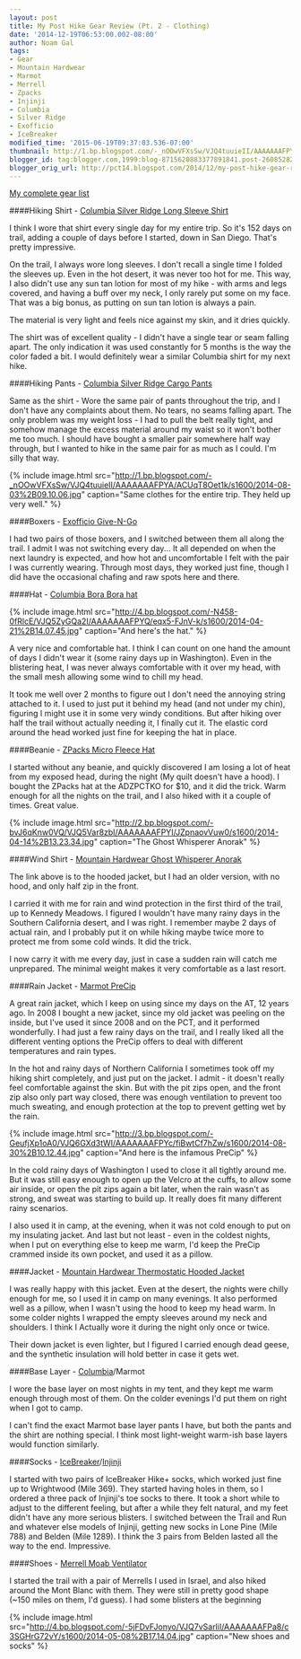 ```yaml
---
layout: post
title: My Post Hike Gear Review (Pt. 2 - Clothing)
date: '2014-12-19T06:53:00.002-08:00'
author: Noam Gal
tags:
- Gear
- Mountain Hardwear
- Marmot
- Merrell
- Zpacks
- Injinji
- Columbia
- Silver Ridge
- Exofficio
- IceBreaker
modified_time: '2015-06-19T09:37:03.536-07:00'
thumbnail: http://1.bp.blogspot.com/-_nOOwVFXsSw/VJQ4tuuieII/AAAAAAAFPYA/ACUqT8Oet1k/s72-c/2014-08-03%2B09.10.06.jpg
blogger_id: tag:blogger.com,1999:blog-8715620883377891841.post-2608528247805634414
blogger_orig_url: http://pct14.blogspot.com/2014/12/my-post-hike-gear-review-pt-2-clothing.html
---
```

[My complete gear list]

####Hiking Shirt - [Columbia Silver Ridge Long Sleeve Shirt]

I think I wore that shirt every single day for my entire trip. So it's 152 days on trail, adding a couple of days before I started, down in San Diego. That's pretty impressive.

On the trail, I always wore long sleeves. I don't recall a single time I folded the sleeves up. Even in the hot desert, it was never too hot for me. This way, I also didn't use any sun tan lotion for most of my hike - with arms and legs covered, and having a buff over my neck, I only rarely put some on my face. That was a big bonus, as putting on sun tan lotion is always a pain.

The material is very light and feels nice against my skin, and it dries quickly.

The shirt was of excellent quality - I didn't have a single tear or seam falling apart. The only indication it was used constantly for 5 months is the way the color faded a bit. I would definitely wear a similar Columbia shirt for my next hike.

####Hiking Pants - [Columbia Silver Ridge Cargo Pants]

Same as the shirt - Wore the same pair of pants throughout the trip, and I don't have any complaints about them. No tears, no seams falling apart. The only problem was my weight loss - I had to pull the belt really tight, and somehow manage the excess material around my waist so it won't bother me too much. I should have bought a smaller pair somewhere half way through, but I wanted to hike in the same pair for as much as I could. I'm silly that way.

{% include image.html src="http://1.bp.blogspot.com/-_nOOwVFXsSw/VJQ4tuuieII/AAAAAAAFPYA/ACUqT8Oet1k/s1600/2014-08-03%2B09.10.06.jpg" caption="Same clothes for the entire trip. They held up very well." %}

####Boxers - [Exofficio Give-N-Go]

I had two pairs of those boxers, and I switched between them all along the trail. I admit I was not switching every day... It all depended on when the next laundry is expected, and how hot and uncomfortable I felt with the pair I was currently wearing. Through most days, they worked just fine, though I did have the occasional chafing and raw spots here and there.

####Hat - [Columbia Bora Bora hat]

{% include image.html src="http://4.bp.blogspot.com/-N458-0fRlcE/VJQ5ZyGQa2I/AAAAAAAFPYQ/eqx5-FJnV-k/s1600/2014-04-21%2B14.07.45.jpg" caption="And here's the hat." %}

A very nice and comfortable hat. I think I can count on one hand the amount of days I didn't wear it (some rainy days up in Washington). Even in the blistering heat, I was never always comfortable with it over my head, with the small mesh allowing some wind to chill my head.

It took me well over 2 months to figure out I don't need the annoying string attached to it. I used to just put it behind my head (and not under my chin), figuring I might use it in some very windy conditions. But after hiking over half the trail without actually needing it, I finally cut it. The elastic cord around the head worked just fine for keeping the hat in place.

####Beanie - [ZPacks Micro Fleece Hat]

I started without any beanie, and quickly discovered I am losing a lot of heat from my exposed head, during the night (My quilt doesn't have a hood). I bought the ZPacks hat at the ADZPCTKO for $10, and it did the trick. Warm enough for all the nights on the trail, and I also hiked with it a couple of times. Great value.

{% include image.html src="http://2.bp.blogspot.com/-bvJ6qKnw0VQ/VJQ5Var8zbI/AAAAAAAFPYI/JZpnaovVuw0/s1600/2014-04-14%2B13.23.34.jpg" caption="The Ghost Whisperer Anorak" %}

####Wind Shirt - [Mountain Hardwear Ghost Whisperer Anorak]

The link above is to the hooded jacket, but I had an older version, with no hood, and only half zip in the front.

I carried it with me for rain and wind protection in the first third of the trail, up to Kennedy Meadows. I figured I wouldn't have many rainy days in the Southern California desert, and I was right. I remember maybe 2 days of actual rain, and I probably put it on while hiking maybe twice more to protect me from some cold winds. It did the trick.

I now carry it with me every day, just in case a sudden rain will catch me unprepared. The minimal weight makes it very comfortable as a last resort.

####Rain Jacket - [Marmot PreCip]

A great rain jacket, which I keep on using since my days on the AT, 12 years ago. In 2008 I bought a new jacket, since my old jacket was peeling on the inside, but I've used it since 2008 and on the PCT, and it performed wonderfully. I had just a few rainy days on the trail, and I really liked all the different venting options the PreCip offers to deal with different temperatures and rain types.

In the hot and rainy days of Northern California I sometimes took off my hiking shirt completely, and just put on the jacket. I admit - it doesn't really feel comfortable against the skin. But with the pit zips open, and the front zip also only part way closed, there was enough ventilation to prevent too much sweating, and enough protection at the top to prevent getting wet by the rain.

{% include image.html src="http://3.bp.blogspot.com/-GeufjXp1oA0/VJQ6GXd3tWI/AAAAAAAFPYc/fiBwtCf7hZw/s1600/2014-08-30%2B10.12.44.jpg" caption="And here is the infamous PreCip" %}

In the cold rainy days of Washington I used to close it all tightly around me. But it was still easy enough to open up the Velcro at the cuffs, to allow some air inside, or open the pit zips again a bit later, when the rain wasn't as strong, and sweat was starting to build up. It really does fit many different rainy scenarios.

I also used it in camp, at the evening, when it was not cold enough to put on my insulating jacket. And last but not least - even in the coldest nights, when I put on everything else to keep me warm, I'd keep the PreCip crammed inside its own pocket, and used it as a pillow.

####Jacket - [Mountain Hardwear Thermostatic Hooded Jacket]

I was really happy with this jacket. Even at the desert, the nights were chilly enough for me, so I used it in camp on many evenings. It also performed well as a pillow, when I wasn't using the hood to keep my head warm. In some colder nights I wrapped the empty sleeves around my neck and shoulders. I think I Actually wore it during the night only once or twice.

Their down jacket is even lighter, but I figured I carried enough dead geese, and the synthetic insulation will hold better in case it gets wet.

####Base Layer - [Columbia]/Marmot

I wore the base layer on most nights in my tent, and they kept me warm enough through most of them. On the colder evenings I'd put them on right when I got to camp.

I can't find the exact Marmot base layer pants I have, but both the pants and the shirt are nothing special. I think most light-weight warm-ish base layers would function similarly.

####Socks - [IceBreaker]/[Injinji]

I started with two pairs of IceBreaker Hike+ socks, which worked just fine up to Wrightwood (Mile 369). They started having holes in them, so I ordered a three pack of Injinji's toe socks to there. It took a short while to adjust to the different feeling, but after a while they felt natural, and my feet didn't have any more serious blisters. I switched between the Trail and Run and whatever else models of Injinji, getting new socks in Lone Pine (Mile 788) and Belden (Mile 1289). I think the 3 pairs from Belden lasted all the way to the end. Impressive.

####Shoes - [Merrell Moab Ventilator]

I started the trail with a pair of Merrells I used in Israel, and also hiked around the Mont Blanc with them. They were still in pretty good shape (~150 miles on them, I'd guess). I had some blisters at the beginning

{% include image.html src="http://4.bp.blogspot.com/-5jFDvFJonyo/VJQ7vSarliI/AAAAAAAFPa8/c3SGHrG72vY/s1600/2014-05-08%2B17.14.04.jpg" caption="New shoes and socks" %}

[My complete gear list]: http://pct14.blogspot.co.il/p/blog-page.html
[Columbia Silver Ridge Long Sleeve Shirt]: http://www.columbia.com/mens-silver-ridge-long-sleeve-shirt-AM7453.html
[Columbia Silver Ridge Cargo Pants]: http://www.columbia.com/mens-silver-ridge-cargo-pant-AM8007.html
[Exofficio Give-N-Go]: http://www.exofficio.com/products/details/mens-give-n-go-boxer
[Columbia Bora Bora hat]: http://www.columbia.com/bora-bora-ii-booney-CU9107.html
[ZPacks Micro Fleece Hat]: http://zpacks.com/accessories/fleecehat.shtml
[Mountain Hardwear Ghost Whisperer Anorak]: http://www.mountainhardwear.com/mens-ghost-whisperer-hooded-jacket-OM5271.html
[Marmot PreCip]: http://marmot.com/products/details/precip-jacket-new
[Mountain Hardwear Thermostatic Hooded Jacket]: http://www.mountainhardwear.com/mens-thermostatic-hooded-jacket-OM5667.html
[Columbia]: http://www.columbia.com/mens-baselayer-midweight-ii-long-sleeve-top-1560661.html
[IceBreaker]: http://us.icebreaker.com/en/mens-socks/mens-hike%2B-lite-crew/IBND08.html
[Injinji]: http://www.injinji.com/trail-midweight-mini-crew.html
[Merrell Moab Ventilator]: http://www.merrell.com/US/en-US/Product.mvc.aspx/12006M/0/Mens/Moab-Ventilator
